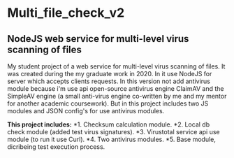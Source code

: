 # Multi_file_check_v2
## NodeJS web service for multi-level virus scanning of files
My student project of a web service for multi-level virus scanning of files. It was created during the my graduate work in 2020.
In it use NodeJS for server which accepts clients requests.
In this version not add antivirus module because i'm use api open-source antivirus engine ClaimAV and the SimpleAV engine (a small anti-virus engine co-written by me and my mentor for another academic coursework). 
But in this project includes two JS modules and JSON config's for use antivirus modules.

**This project includes:** 
*1. Checksum calculation module.
*2. Local db check module (added test virus signatures).
*3. Virustotal service api use module (to run it use Curl).
*4. Two antivirus modules.
*5. Base module, dicribeing test execution process.
